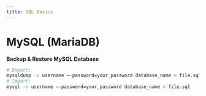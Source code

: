 ```yaml
---
title: SQL Basics
---
```


# MySQL (MariaDB)
**Backup & Restore MySQL Database**
```bash
# Export:
mysqldump -u username –-password=your_password database_name > file.sql
# Import:
mysql -u username –-password=your_password database_name < file.sql
```
